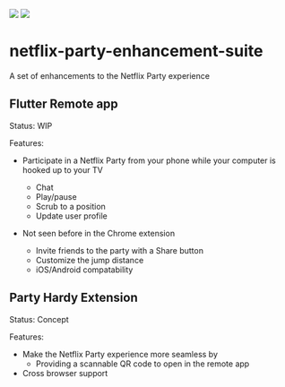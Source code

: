 ![](https://github.com/david-shortman/netflix-party-enhancement-suite/workflows/Tests/badge.svg) ![](https://github.com/david-shortman/netflix-party-enhancement-suite/workflows/Build/badge.svg)
# netflix-party-enhancement-suite
A set of enhancements to the Netflix Party experience

## Flutter Remote app

Status: WIP

Features:
- Participate in a Netflix Party from your phone while your computer is hooked up to your TV
  - Chat
  - Play/pause
  - Scrub to a position
  - Update user profile
  
- Not seen before in the Chrome extension
  - Invite friends to the party with a Share button
  - Customize the jump distance
  - iOS/Android compatability

## Party Hardy Extension

Status: Concept

Features:
- Make the Netflix Party experience more seamless by
  - Providing a scannable QR code to open in the remote app
- Cross browser support
